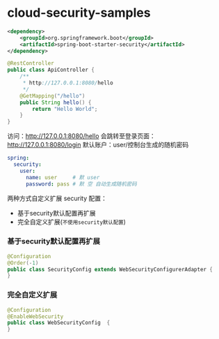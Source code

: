 # cloud-security-samples

```xml
<dependency>
    <groupId>org.springframework.boot</groupId>
    <artifactId>spring-boot-starter-security</artifactId>
</dependency>
```

```java
@RestController
public class ApiController {
    /**
     * http://127.0.0.1:8080/hello
     */
    @GetMapping("/hello")
    public String hello() {
        return "Hello World";
    }
}
```

访问：http://127.0.0.1:8080/hello
会跳转至登录页面：http://127.0.0.1:8080/login
默认账户：user/控制台生成的随机密码

```yaml
spring:
  security:
    user:
      name: user     # 默 user
      password: pass # 默 空 自动生成随机密码
```

两种方式自定义扩展 security 配置：

- 基于security默认配置再扩展
- 完全自定义扩展(`不使用security默认配置`)

### 基于security默认配置再扩展

```java
@Configuration
@Order(-1)
public class SecurityConfig extends WebSecurityConfigurerAdapter {
}
```

### 完全自定义扩展

```java
@Configuration
@EnableWebSecurity
public class WebSecurityConfig  {
}
```

